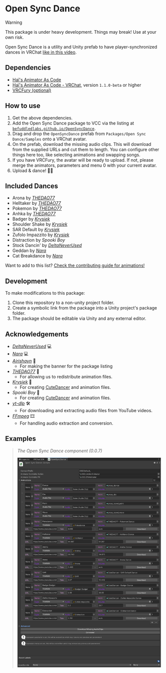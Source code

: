 # Open Sync Dance

> [!WARNING]  
> This package is under heavy development. Things may break! Use at your own risk.

Open Sync Dance is a utility and Unity prefab to have player-synchronized dances in VRChat [like in this video](https://www.youtube.com/watch?v=I_MiNH-j1dw).

## Dependencies

- [Haï's Animator As Code](https://github.com/hai-vr/av3-animator-as-code)
- [Haï's Animator As Code - VRChat](https://github.com/hai-vr/animator-as-code-vrchat), version `1.1.0-beta` or higher
- [VRCFury (optional)](https://vrcfury.com/)

## How to use

1. Get the above dependencies.
2. Add the Open Sync Dance package to VCC via the listing at [`befuddledlabs.github.io/OpenSyncDance`](https://befuddledlabs.github.io/OpenSyncDance/).
3. Drag and drop the `OpenSyncDance` prefab from `Packages/Open Sync Dance/Samples` onto a VRChat avatar.
4. On the prefab, download the missing audio clips. This will download from the supplied URLs and cut them to length. You can configure other things here too, like selecting animations and swapping songs.
5. If you have VRCFury, the avatar will be ready to upload. If not, please merge the animators, parameters and menu 0 with your current avatar.
6. Upload & dance! 💃💃

## Included Dances

- Arona by [*THEDAO77*](https://thedao77.booth.pm/)
- Helltaker by [*THEDAO77*](https://thedao77.booth.pm/)
- Pokemon by [*THEDAO77*](https://thedao77.booth.pm/)
- Anhka by [*THEDAO77*](https://thedao77.booth.pm/)
- Badger by [*Krysiek*](https://github.com/Krysiek)
- Shoulder Shake by [*Krysiek*](https://github.com/Krysiek)
- SAR Default by [*Krysiek*](https://github.com/Krysiek)
- Zufolo Impazzito by [*Krysiek*](https://github.com/Krysiek)
- Distraction by *Spooki Boy*
- Stock Dancin' by [*DeltaNeverUsed*](https://github.com/DeltaNeverUsed)
- Geddan by [*Nara*](https://github.com/Naraenda)
- Cat Breakdance by [*Nara*](https://github.com/Naraenda)

Want to add to this list? [Check the contributing guide for animations!](/Docs/contributing_animations.md)

## Development

To make modifications to this package:

1. Clone this repository to a non-unity project folder.
2. Create a symbolic link from the package into a Unity project's package folder.
3. The package should be editable via Unity and any external editor.

## Acknowledgements

- [*DeltaNeverUsed*](https://github.com/DeltaNeverUsed) 💻
- [*Nara*](https://github.com/Naraenda) 💻
- [*Airishayn*](https://x.com/Airishayn1/) 🎨
  - For making the banner for the package listing
- [*THEDAO77*](https://thedao77.booth.pm/) 💃
  - For allowing us to redistribute animation files.
- [*Krysiek*](https://github.com/Krysiek) 💃
  - For creating [CuteDancer](https://github.com/Krysiek/CuteDancer) and animation files.
- *Spooki Boy* 💃
  - For creating [CuteDancer](https://github.com/Krysiek/CuteDancer) and animation files.
- [*yt-dlp*](https://github.com/yt-dlp/yt-dlp) 🛠️
  - For downloading and extracting audio files from YouTube videos.
- [*FFmpeg*](https://ffmpeg.org/) 🎞️
  - For handling audio extraction and conversion.

## Examples

> _The Open Sync Dance component (0.0.7)_
>
> ![UI Preview of OSD v0.0.7](/Docs/osd_ui_preview.png)
